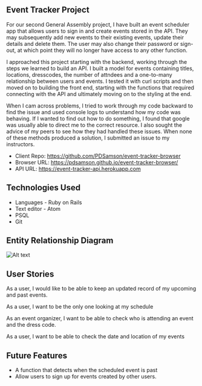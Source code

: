 Event Tracker Project
---------------------

For our second General Assembly project, I have built an event scheduler app that allows users to sign in and create events stored in the API. They may subsequently add new events to their existing events, update their details and delete them.  The user may also change their password or sign-out, at which point they will no longer have access to any other function.

I approached this project starting with the backend, working through the steps we learned to build an API.  I built a model for events containing titles, locations, dresscodes, the number of attndees and a one-to-many relationship between users and events.  I tested it with curl scripts and then moved on to building the front end, starting with the functions that required connecting with the API and ultimately moving on to the styling at the end.

When I cam across problems, I tried to work through my code backward to find the issue and used console logs to understand how my code was behaving. If I wanted to find out how to do something, I found that google was usually able to direct me to the correct resource. I also sought the advice of my peers to see how they had handled these issues. When none of these methods produced a solution, I submitted an issue to my instructors.

- Client Repo: https://github.com/PDSamson/event-tracker-browser
- Browser URL: https://pdsamson.github.io/event-tracker-browser/
- API URL: https://event-tracker-api.herokuapp.com

Technologies Used
-----------------

* Languages - Ruby on Rails
* Text editor - Atom
* PSQL
* Git

Entity Relationship Diagram
---------------------------

![Alt text](https://i.imgur.com/1ewhp70.jpg)

User Stories
------------

As a user, I would like to be able to keep an updated record of my upcoming and
past events.

As a user, I want to be the only one looking at my schedule

As an event organizer, I want to be able to check who is attending an event and
the dress code.

As a user, I want to be able to check the date and location of my events

Future Features
---------------

* A function that detects when the scheduled event is past
* Allow users to sign up for events created by other users.
